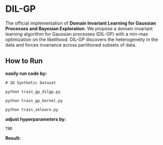 # DIL-GP
The official implementation of **Domain Invariant Learning for Gaussian Processes and Bayesian Exploration**. We propose a domain invariant learning algorithm for Gaussian processes (DIL-GP) with a min-max optimization on the likelihood. DIL-GP discovers the heterogeneity in the data and forces invariance across partitioned subsets of data. 


## How to Run
**easily run code by:**

    # 1D Synthetic Dataset 

    python train_gp_dilgp.py
  
    python train_gp_kernel.py
  
    python train_sklearn.py

**adjust hyperparameters by:**
    
    TBD

 **Result:**
